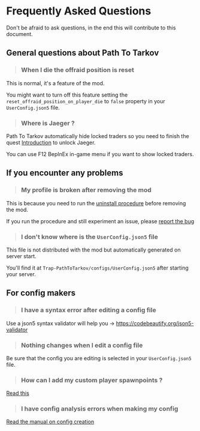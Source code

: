 # Frequently Asked Questions

Don't be afraid to ask questions, in the end this will contribute to this document.

## General questions about Path To Tarkov

> ### When I die the offraid position is reset
This is normal, it's a feature of the mod.

You might want to turn off this feature setting the `reset_offraid_position_on_player_die` to `false` property in your `UserConfig.json5` file.

> ### Where is Jaeger ?
Path To Tarkov automatically hide locked traders so you need to finish the quest [Introduction](https://escapefromtarkov.fandom.com/wiki/Introduction) to unlock Jaeger.

You can use F12 BepInEx in-game menu if you want to show locked traders.


## If you encounter any problems

> ### My profile is broken after removing the mod
This is because you need to run the [uninstall procedure](./HOW_TO_UNINSTALL.md) before removing the mod.

If you run the procedure and still experiment an issue, please [report the bug](./HOW_TO_REPORT_A_BUG.md)

> ### I don't know where is the `UserConfig.json5` file
This file is not distributed with the mod but automatically generated on server start.

You'll find it at `Trap-PathToTarkov/configs/UserConfig.json5` after starting your server.


## For config makers
> ### I have a syntax error after editing a config file
Use a json5 syntax validator will help you -> https://codebeautify.org/json5-validator

> ### Nothing changes when I edit a config file
Be sure that the config you are editing is selected in your `UserConfig.json5` file.

> ### How can I add my custom player spawnpoints ?
[Read this](./HOW_TO_ADD_PLAYER_SPAWNPOINTS.md)

> ### I have config analysis errors when making my config
[Read the manual on config creation](./HOW_TO_CREATE_CONFIG.md)
